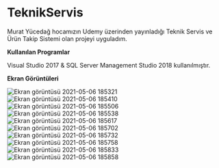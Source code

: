 # TeknikServis
Murat Yücedağ hocamızın Udemy üzerinden yayınladığı Teknik Servis ve Ürün Takip Sistemi olan projeyi uyguladım.
 
 **Kullanılan Programlar**
 
Visual Studio 2017 & SQL Server Management Studio 2018 kullanılmıştır.

**Ekran Görüntüleri**

![Ekran görüntüsü 2021-05-06 185321](https://user-images.githubusercontent.com/75271600/117329410-4b382000-ae9d-11eb-844d-2d9b8ebc73d4.png)
![Ekran görüntüsü 2021-05-06 185410](https://user-images.githubusercontent.com/75271600/117329414-4bd0b680-ae9d-11eb-8ccd-ab1914ca4d3e.png)
![Ekran görüntüsü 2021-05-06 185506](https://user-images.githubusercontent.com/75271600/117329418-4c694d00-ae9d-11eb-8443-63e9584ebe9a.png)
![Ekran görüntüsü 2021-05-06 185538](https://user-images.githubusercontent.com/75271600/117329421-4d01e380-ae9d-11eb-9ce6-d05821655067.png)
![Ekran görüntüsü 2021-05-06 185617](https://user-images.githubusercontent.com/75271600/117329426-4d9a7a00-ae9d-11eb-9ff9-f81d3449073c.png)
![Ekran görüntüsü 2021-05-06 185702](https://user-images.githubusercontent.com/75271600/117329431-4e331080-ae9d-11eb-9d27-eb96db956249.png)
![Ekran görüntüsü 2021-05-06 185732](https://user-images.githubusercontent.com/75271600/117329432-4ecba700-ae9d-11eb-961c-9da07cee2e63.png)
![Ekran görüntüsü 2021-05-06 185758](https://user-images.githubusercontent.com/75271600/117329433-4f643d80-ae9d-11eb-842d-1442e6d5a5bd.png)
![Ekran görüntüsü 2021-05-06 185833](https://user-images.githubusercontent.com/75271600/117329438-4ffcd400-ae9d-11eb-96d0-55d11816a738.png)
![Ekran görüntüsü 2021-05-06 185858](https://user-images.githubusercontent.com/75271600/117329444-4ffcd400-ae9d-11eb-8650-0989a0e494ed.png)

